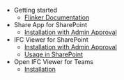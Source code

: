 - Getting started
  - [Flinker Documentation](README)
- Share App for SharePoint
  - [Installation with Admin Approval](installation)
- IFC Viewer for SharePoint
  - [Installation with Admin Approval](viewer-app-installation-with-admin-approval)
  - [Usage in SharePoint](using-ifc-viewer-in-sharepoint)
- Open IFC Viewer for Teams
  - [Installation](setting-up-the-ifc-viewer-in-microsoft-teams)
  
